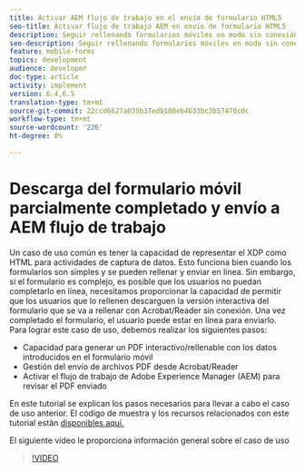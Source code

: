 ```yaml
---
title: Activar AEM flujo de trabajo en el envío de formulario HTML5
seo-title: Activar flujo de trabajo AEM en envío de formulario HTML5
description: Seguir rellenando formularios móviles en modo sin conexión y enviar formularios móviles para activar AEM flujo de trabajo
seo-description: Seguir rellenando formularios móviles en modo sin conexión y enviar formularios móviles para activar AEM flujo de trabajo
feature: mobile-forms
topics: development
audience: developer
doc-type: article
activity: implement
version: 6.4,6.5
translation-type: tm+mt
source-git-commit: 22ccd6627a035b37edb180eb4633bc3b57470c0c
workflow-type: tm+mt
source-wordcount: '226'
ht-degree: 0%

---
```



# Descarga del formulario móvil parcialmente completado y envío a AEM flujo de trabajo

Un caso de uso común es tener la capacidad de representar el XDP como HTML para actividades de captura de datos. Esto funciona bien cuando los formularios son simples y se pueden rellenar y enviar en línea. Sin embargo, si el formulario es complejo, es posible que los usuarios no puedan completarlo en línea, necesitamos proporcionar la capacidad de permitir que los usuarios que lo rellenen descarguen la versión interactiva del formulario que se va a rellenar con Acrobat/Reader sin conexión. Una vez completado el formulario, el usuario puede estar en línea para enviarlo.
Para lograr este caso de uso, debemos realizar los siguientes pasos:

* Capacidad para generar un PDF interactivo/rellenable con los datos introducidos en el formulario móvil
* Gestión del envío de archivos PDF desde Acrobat/Reader
* Activar el flujo de trabajo de Adobe Experience Manager (AEM) para revisar el PDF enviado

En este tutorial se explican los pasos necesarios para llevar a cabo el caso de uso anterior. El código de muestra y los recursos relacionados con este tutorial están [disponibles aquí.](part-four.md)

El siguiente vídeo le proporciona información general sobre el caso de uso

>[!VIDEO](https://video.tv.adobe.com/v/29677?quality=9&learn=on)

